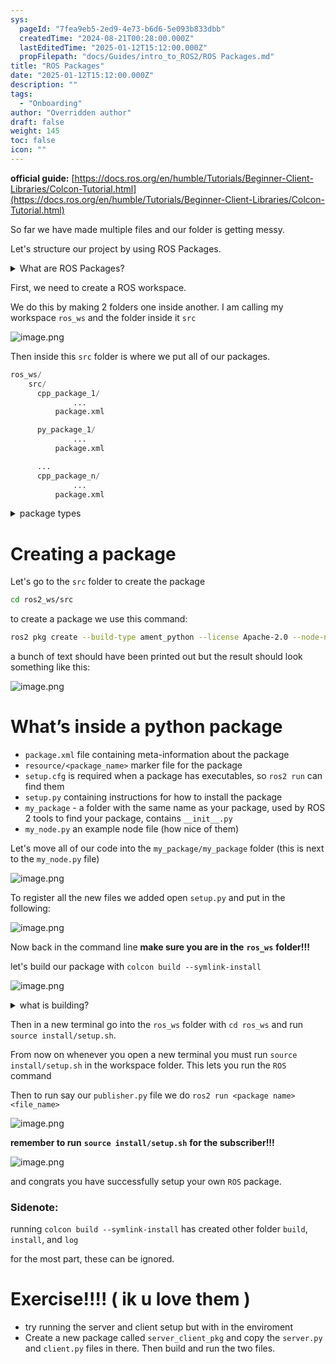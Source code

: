 ```yaml
---
sys:
  pageId: "7fea9eb5-2ed9-4e73-b6d6-5e093b833dbb"
  createdTime: "2024-08-21T00:28:00.000Z"
  lastEditedTime: "2025-01-12T15:12:00.000Z"
  propFilepath: "docs/Guides/intro_to_ROS2/ROS Packages.md"
title: "ROS Packages"
date: "2025-01-12T15:12:00.000Z"
description: ""
tags:
  - "Onboarding"
author: "Overridden author"
draft: false
weight: 145
toc: false
icon: ""
---
```


**official guide:** [https://docs.ros.org/en/humble/Tutorials/Beginner-Client-Libraries/Colcon-Tutorial.html](https://docs.ros.org/en/humble/Tutorials/Beginner-Client-Libraries/Colcon-Tutorial.html)

So far we have made multiple files and our folder is getting messy.

Let's structure our project by using ROS Packages.

<details>

<summary>What are ROS Packages?</summary>

ROS Packages are, as the name implies, packages of code that are highly sharable between ROS developers.

They consist of a folder, `package.xml` file, and source code

```python
      cpp_package_1/
		      ... imagine much code files here ..
          package.xml
```

</details>

First, we need to create a ROS workspace.

We do this by making 2 folders one inside another. I am calling my workspace `ros_ws` and the folder inside it `src`

![image.png](https://prod-files-secure.s3.us-west-2.amazonaws.com/d518164a-d88e-44d1-a4ee-3adb3bd8bce0/70706947-fd18-4537-a67b-e12946812d31/image.png?X-Amz-Algorithm=AWS4-HMAC-SHA256&X-Amz-Content-Sha256=UNSIGNED-PAYLOAD&X-Amz-Credential=ASIAZI2LB466RDIN4NHB%2F20250416%2Fus-west-2%2Fs3%2Faws4_request&X-Amz-Date=20250416T061241Z&X-Amz-Expires=3600&X-Amz-Security-Token=IQoJb3JpZ2luX2VjELb%2F%2F%2F%2F%2F%2F%2F%2F%2F%2FwEaCXVzLXdlc3QtMiJGMEQCIG1hZgqrZgY1gJhNabs8VJsrHFi2GASBXUiDuj21cGa9AiACHJvokjj4ImscEUaDP3P4uKkp9Gu134YzU%2BwoNmmbMSr%2FAwg%2FEAAaDDYzNzQyMzE4MzgwNSIMMijoMNNDMHECauWvKtwDaADdiMobLM0WfABD7yXfSzqpM8j7%2BHym%2FdJwlkY8mrYlBdvEsz4FXNoceLCiigAawjTLRQR2gt7%2FRMOK8ePAKh%2FVcx1hhHJxgW8%2F%2FEvDCyeNZpZPacP7LNIwketaCavUy6xWKgsRFyWkIMHOweaAsyme0hhWn53Aa%2BrH1QkiydANBRMAUqB5UbBGWJoUOXPSowTe%2BrizX6tCx4B9KKnJCGpPfgO6%2BHk1BebcmURrwMIpNMzDXODW%2BUhBpWnpObEGiL8qFhamnOf%2BlO3n8akut0RJJfdyQvCqEK%2BRdOWCyciB3%2FWSlGVOzvtxImHQmrtz5iBGpGsLM6Eo5qfUkcw5DweW3NbpcYFHwMbcTKegss0pxRwhUzOGPTIASDYijOLh87JtqEV0o4kNBA7yLGHOWsZ4LJfkOiKMzXK7zaCt00%2FtGuo1J0hm69h70tBeO%2FK6sXE9hobkk86zV0s6YCrMnGxvDkCZFLpAJpC9Q6EwGUcG1BmcXCRc7xeZ1YJYvgafJ6q4EE754erFWggUv8qNCyEZADtEymrNRQjPYij7H6dtJ30Gki%2FPeKE0Ctp7mCmtBhi453MTjcJrJoWTEYQBs%2B9TB9pY1uTIS6FH0hRVKq7ZZzUeykxljs%2B6BnMw1Ir9vwY6pgF5fDiogiptgRsrRdUOl%2BONEOokkAjBX37Ash2lWbmo7okATRaeI4QF%2Fq5YjEd070YZAXHhqBrtScCKIe0oBJ77yTwK9%2FRsuQ7Tj%2F99e1TMU2S4syYKHTAnwILgl9w3Kw9fQ98BgKOmQAhOz3IxKyi7W399zHDGM28FCzDT8UWnhMrkQcFwk%2BqQi3IKIkDT791es1W4pP8cyHKCN1VHDohasW5lLd6J&X-Amz-Signature=39bab75496af0936aaf6a9a4c51fb990d05eeb91ad87288a576a2f736209bad9&X-Amz-SignedHeaders=host&x-id=GetObject)

Then inside this `src` folder is where we put all of our packages.

```python
ros_ws/
    src/
      cpp_package_1/
		      ...
          package.xml

      py_package_1/
		      ...
          package.xml

      ...
      cpp_package_n/
		      ...
          package.xml

```

<details>

<summary>package types</summary>

packages can be either `C++` or python.

the intern file structure is different for each but for this guide we will stick to creating python packages

</details>

# Creating a package

Let's go to the `src` folder to create the package

```bash
cd ros2_ws/src
```

to create a package we use this command:

```bash
ros2 pkg create --build-type ament_python --license Apache-2.0 --node-name my_node my_package
```

a bunch of text should have been printed out but the result should look something like this:

![image.png](https://prod-files-secure.s3.us-west-2.amazonaws.com/d518164a-d88e-44d1-a4ee-3adb3bd8bce0/e6cf1e3f-8512-4a3e-b131-079f800bf3e8/image.png?X-Amz-Algorithm=AWS4-HMAC-SHA256&X-Amz-Content-Sha256=UNSIGNED-PAYLOAD&X-Amz-Credential=ASIAZI2LB466RDIN4NHB%2F20250416%2Fus-west-2%2Fs3%2Faws4_request&X-Amz-Date=20250416T061241Z&X-Amz-Expires=3600&X-Amz-Security-Token=IQoJb3JpZ2luX2VjELb%2F%2F%2F%2F%2F%2F%2F%2F%2F%2FwEaCXVzLXdlc3QtMiJGMEQCIG1hZgqrZgY1gJhNabs8VJsrHFi2GASBXUiDuj21cGa9AiACHJvokjj4ImscEUaDP3P4uKkp9Gu134YzU%2BwoNmmbMSr%2FAwg%2FEAAaDDYzNzQyMzE4MzgwNSIMMijoMNNDMHECauWvKtwDaADdiMobLM0WfABD7yXfSzqpM8j7%2BHym%2FdJwlkY8mrYlBdvEsz4FXNoceLCiigAawjTLRQR2gt7%2FRMOK8ePAKh%2FVcx1hhHJxgW8%2F%2FEvDCyeNZpZPacP7LNIwketaCavUy6xWKgsRFyWkIMHOweaAsyme0hhWn53Aa%2BrH1QkiydANBRMAUqB5UbBGWJoUOXPSowTe%2BrizX6tCx4B9KKnJCGpPfgO6%2BHk1BebcmURrwMIpNMzDXODW%2BUhBpWnpObEGiL8qFhamnOf%2BlO3n8akut0RJJfdyQvCqEK%2BRdOWCyciB3%2FWSlGVOzvtxImHQmrtz5iBGpGsLM6Eo5qfUkcw5DweW3NbpcYFHwMbcTKegss0pxRwhUzOGPTIASDYijOLh87JtqEV0o4kNBA7yLGHOWsZ4LJfkOiKMzXK7zaCt00%2FtGuo1J0hm69h70tBeO%2FK6sXE9hobkk86zV0s6YCrMnGxvDkCZFLpAJpC9Q6EwGUcG1BmcXCRc7xeZ1YJYvgafJ6q4EE754erFWggUv8qNCyEZADtEymrNRQjPYij7H6dtJ30Gki%2FPeKE0Ctp7mCmtBhi453MTjcJrJoWTEYQBs%2B9TB9pY1uTIS6FH0hRVKq7ZZzUeykxljs%2B6BnMw1Ir9vwY6pgF5fDiogiptgRsrRdUOl%2BONEOokkAjBX37Ash2lWbmo7okATRaeI4QF%2Fq5YjEd070YZAXHhqBrtScCKIe0oBJ77yTwK9%2FRsuQ7Tj%2F99e1TMU2S4syYKHTAnwILgl9w3Kw9fQ98BgKOmQAhOz3IxKyi7W399zHDGM28FCzDT8UWnhMrkQcFwk%2BqQi3IKIkDT791es1W4pP8cyHKCN1VHDohasW5lLd6J&X-Amz-Signature=b33887f65c98e36fed644fe2a6ccf846a222c58eff85456d66f836212bdceb72&X-Amz-SignedHeaders=host&x-id=GetObject)

# What’s inside a python package

- `package.xml` file containing meta-information about the package
- `resource/<package_name>` marker file for the package
- `setup.cfg` is required when a package has executables, so `ros2 run` can find them
- `setup.py` containing instructions for how to install the package
- `my_package` - a folder with the same name as your package, used by ROS 2 tools to find your package, contains `__init__.py`
- `my_node.py` an example node file (how nice of them)

Let's move all of our code into the `my_package/my_package` folder (this is next to the `my_node.py` file)

![image.png](https://prod-files-secure.s3.us-west-2.amazonaws.com/d518164a-d88e-44d1-a4ee-3adb3bd8bce0/9ce58f11-0da9-4d3e-b86d-506a9685d378/image.png?X-Amz-Algorithm=AWS4-HMAC-SHA256&X-Amz-Content-Sha256=UNSIGNED-PAYLOAD&X-Amz-Credential=ASIAZI2LB466RDIN4NHB%2F20250416%2Fus-west-2%2Fs3%2Faws4_request&X-Amz-Date=20250416T061241Z&X-Amz-Expires=3600&X-Amz-Security-Token=IQoJb3JpZ2luX2VjELb%2F%2F%2F%2F%2F%2F%2F%2F%2F%2FwEaCXVzLXdlc3QtMiJGMEQCIG1hZgqrZgY1gJhNabs8VJsrHFi2GASBXUiDuj21cGa9AiACHJvokjj4ImscEUaDP3P4uKkp9Gu134YzU%2BwoNmmbMSr%2FAwg%2FEAAaDDYzNzQyMzE4MzgwNSIMMijoMNNDMHECauWvKtwDaADdiMobLM0WfABD7yXfSzqpM8j7%2BHym%2FdJwlkY8mrYlBdvEsz4FXNoceLCiigAawjTLRQR2gt7%2FRMOK8ePAKh%2FVcx1hhHJxgW8%2F%2FEvDCyeNZpZPacP7LNIwketaCavUy6xWKgsRFyWkIMHOweaAsyme0hhWn53Aa%2BrH1QkiydANBRMAUqB5UbBGWJoUOXPSowTe%2BrizX6tCx4B9KKnJCGpPfgO6%2BHk1BebcmURrwMIpNMzDXODW%2BUhBpWnpObEGiL8qFhamnOf%2BlO3n8akut0RJJfdyQvCqEK%2BRdOWCyciB3%2FWSlGVOzvtxImHQmrtz5iBGpGsLM6Eo5qfUkcw5DweW3NbpcYFHwMbcTKegss0pxRwhUzOGPTIASDYijOLh87JtqEV0o4kNBA7yLGHOWsZ4LJfkOiKMzXK7zaCt00%2FtGuo1J0hm69h70tBeO%2FK6sXE9hobkk86zV0s6YCrMnGxvDkCZFLpAJpC9Q6EwGUcG1BmcXCRc7xeZ1YJYvgafJ6q4EE754erFWggUv8qNCyEZADtEymrNRQjPYij7H6dtJ30Gki%2FPeKE0Ctp7mCmtBhi453MTjcJrJoWTEYQBs%2B9TB9pY1uTIS6FH0hRVKq7ZZzUeykxljs%2B6BnMw1Ir9vwY6pgF5fDiogiptgRsrRdUOl%2BONEOokkAjBX37Ash2lWbmo7okATRaeI4QF%2Fq5YjEd070YZAXHhqBrtScCKIe0oBJ77yTwK9%2FRsuQ7Tj%2F99e1TMU2S4syYKHTAnwILgl9w3Kw9fQ98BgKOmQAhOz3IxKyi7W399zHDGM28FCzDT8UWnhMrkQcFwk%2BqQi3IKIkDT791es1W4pP8cyHKCN1VHDohasW5lLd6J&X-Amz-Signature=b2c44a0ad311be3969619608397423cb99b3e9471f0c23e75b2ebd96ada53616&X-Amz-SignedHeaders=host&x-id=GetObject)

To register all the new files we added open `setup.py` and put in the following:

![image.png](https://prod-files-secure.s3.us-west-2.amazonaws.com/d518164a-d88e-44d1-a4ee-3adb3bd8bce0/1cd7c262-4cae-4496-9d75-c178537d24a2/image.png?X-Amz-Algorithm=AWS4-HMAC-SHA256&X-Amz-Content-Sha256=UNSIGNED-PAYLOAD&X-Amz-Credential=ASIAZI2LB466RDIN4NHB%2F20250416%2Fus-west-2%2Fs3%2Faws4_request&X-Amz-Date=20250416T061241Z&X-Amz-Expires=3600&X-Amz-Security-Token=IQoJb3JpZ2luX2VjELb%2F%2F%2F%2F%2F%2F%2F%2F%2F%2FwEaCXVzLXdlc3QtMiJGMEQCIG1hZgqrZgY1gJhNabs8VJsrHFi2GASBXUiDuj21cGa9AiACHJvokjj4ImscEUaDP3P4uKkp9Gu134YzU%2BwoNmmbMSr%2FAwg%2FEAAaDDYzNzQyMzE4MzgwNSIMMijoMNNDMHECauWvKtwDaADdiMobLM0WfABD7yXfSzqpM8j7%2BHym%2FdJwlkY8mrYlBdvEsz4FXNoceLCiigAawjTLRQR2gt7%2FRMOK8ePAKh%2FVcx1hhHJxgW8%2F%2FEvDCyeNZpZPacP7LNIwketaCavUy6xWKgsRFyWkIMHOweaAsyme0hhWn53Aa%2BrH1QkiydANBRMAUqB5UbBGWJoUOXPSowTe%2BrizX6tCx4B9KKnJCGpPfgO6%2BHk1BebcmURrwMIpNMzDXODW%2BUhBpWnpObEGiL8qFhamnOf%2BlO3n8akut0RJJfdyQvCqEK%2BRdOWCyciB3%2FWSlGVOzvtxImHQmrtz5iBGpGsLM6Eo5qfUkcw5DweW3NbpcYFHwMbcTKegss0pxRwhUzOGPTIASDYijOLh87JtqEV0o4kNBA7yLGHOWsZ4LJfkOiKMzXK7zaCt00%2FtGuo1J0hm69h70tBeO%2FK6sXE9hobkk86zV0s6YCrMnGxvDkCZFLpAJpC9Q6EwGUcG1BmcXCRc7xeZ1YJYvgafJ6q4EE754erFWggUv8qNCyEZADtEymrNRQjPYij7H6dtJ30Gki%2FPeKE0Ctp7mCmtBhi453MTjcJrJoWTEYQBs%2B9TB9pY1uTIS6FH0hRVKq7ZZzUeykxljs%2B6BnMw1Ir9vwY6pgF5fDiogiptgRsrRdUOl%2BONEOokkAjBX37Ash2lWbmo7okATRaeI4QF%2Fq5YjEd070YZAXHhqBrtScCKIe0oBJ77yTwK9%2FRsuQ7Tj%2F99e1TMU2S4syYKHTAnwILgl9w3Kw9fQ98BgKOmQAhOz3IxKyi7W399zHDGM28FCzDT8UWnhMrkQcFwk%2BqQi3IKIkDT791es1W4pP8cyHKCN1VHDohasW5lLd6J&X-Amz-Signature=341912eedad39af5aa78cef6ea57c490627ef3f17e02f6402e8bd25f74f95d19&X-Amz-SignedHeaders=host&x-id=GetObject)

Now back in the command line **make sure you are in the** **`ros_ws`** **folder!!!**

let's build our package with `colcon build --symlink-install`

![image.png](https://prod-files-secure.s3.us-west-2.amazonaws.com/d518164a-d88e-44d1-a4ee-3adb3bd8bce0/2f2a0d27-b173-48fd-b189-5f5c0ce65619/image.png?X-Amz-Algorithm=AWS4-HMAC-SHA256&X-Amz-Content-Sha256=UNSIGNED-PAYLOAD&X-Amz-Credential=ASIAZI2LB466RDIN4NHB%2F20250416%2Fus-west-2%2Fs3%2Faws4_request&X-Amz-Date=20250416T061241Z&X-Amz-Expires=3600&X-Amz-Security-Token=IQoJb3JpZ2luX2VjELb%2F%2F%2F%2F%2F%2F%2F%2F%2F%2FwEaCXVzLXdlc3QtMiJGMEQCIG1hZgqrZgY1gJhNabs8VJsrHFi2GASBXUiDuj21cGa9AiACHJvokjj4ImscEUaDP3P4uKkp9Gu134YzU%2BwoNmmbMSr%2FAwg%2FEAAaDDYzNzQyMzE4MzgwNSIMMijoMNNDMHECauWvKtwDaADdiMobLM0WfABD7yXfSzqpM8j7%2BHym%2FdJwlkY8mrYlBdvEsz4FXNoceLCiigAawjTLRQR2gt7%2FRMOK8ePAKh%2FVcx1hhHJxgW8%2F%2FEvDCyeNZpZPacP7LNIwketaCavUy6xWKgsRFyWkIMHOweaAsyme0hhWn53Aa%2BrH1QkiydANBRMAUqB5UbBGWJoUOXPSowTe%2BrizX6tCx4B9KKnJCGpPfgO6%2BHk1BebcmURrwMIpNMzDXODW%2BUhBpWnpObEGiL8qFhamnOf%2BlO3n8akut0RJJfdyQvCqEK%2BRdOWCyciB3%2FWSlGVOzvtxImHQmrtz5iBGpGsLM6Eo5qfUkcw5DweW3NbpcYFHwMbcTKegss0pxRwhUzOGPTIASDYijOLh87JtqEV0o4kNBA7yLGHOWsZ4LJfkOiKMzXK7zaCt00%2FtGuo1J0hm69h70tBeO%2FK6sXE9hobkk86zV0s6YCrMnGxvDkCZFLpAJpC9Q6EwGUcG1BmcXCRc7xeZ1YJYvgafJ6q4EE754erFWggUv8qNCyEZADtEymrNRQjPYij7H6dtJ30Gki%2FPeKE0Ctp7mCmtBhi453MTjcJrJoWTEYQBs%2B9TB9pY1uTIS6FH0hRVKq7ZZzUeykxljs%2B6BnMw1Ir9vwY6pgF5fDiogiptgRsrRdUOl%2BONEOokkAjBX37Ash2lWbmo7okATRaeI4QF%2Fq5YjEd070YZAXHhqBrtScCKIe0oBJ77yTwK9%2FRsuQ7Tj%2F99e1TMU2S4syYKHTAnwILgl9w3Kw9fQ98BgKOmQAhOz3IxKyi7W399zHDGM28FCzDT8UWnhMrkQcFwk%2BqQi3IKIkDT791es1W4pP8cyHKCN1VHDohasW5lLd6J&X-Amz-Signature=7778cf81b05b001357fc7ad7ffa28ae4675ce23ae520618a93fd7a56ea12a469&X-Amz-SignedHeaders=host&x-id=GetObject)

<details>

<summary>what is building?</summary>

if you are a CS major at Rose-Hulman you will learn the answer to this in CSSE132

but TLDR; is it combines all the code files into one program that can be run easily 

</details>

Then in a new terminal go into the `ros_ws` folder with `cd ros_ws` and run `source install/setup.sh`. 

From now on whenever you open a new terminal you must run `source install/setup.sh` in the workspace folder. This lets you run the `ROS` command

Then to run say our `publisher.py` file we do `ros2 run <package name> <file_name>`

![image.png](https://prod-files-secure.s3.us-west-2.amazonaws.com/d518164a-d88e-44d1-a4ee-3adb3bd8bce0/4f4b1219-3a44-4632-aa0a-ce3471699f59/image.png?X-Amz-Algorithm=AWS4-HMAC-SHA256&X-Amz-Content-Sha256=UNSIGNED-PAYLOAD&X-Amz-Credential=ASIAZI2LB466RDIN4NHB%2F20250416%2Fus-west-2%2Fs3%2Faws4_request&X-Amz-Date=20250416T061241Z&X-Amz-Expires=3600&X-Amz-Security-Token=IQoJb3JpZ2luX2VjELb%2F%2F%2F%2F%2F%2F%2F%2F%2F%2FwEaCXVzLXdlc3QtMiJGMEQCIG1hZgqrZgY1gJhNabs8VJsrHFi2GASBXUiDuj21cGa9AiACHJvokjj4ImscEUaDP3P4uKkp9Gu134YzU%2BwoNmmbMSr%2FAwg%2FEAAaDDYzNzQyMzE4MzgwNSIMMijoMNNDMHECauWvKtwDaADdiMobLM0WfABD7yXfSzqpM8j7%2BHym%2FdJwlkY8mrYlBdvEsz4FXNoceLCiigAawjTLRQR2gt7%2FRMOK8ePAKh%2FVcx1hhHJxgW8%2F%2FEvDCyeNZpZPacP7LNIwketaCavUy6xWKgsRFyWkIMHOweaAsyme0hhWn53Aa%2BrH1QkiydANBRMAUqB5UbBGWJoUOXPSowTe%2BrizX6tCx4B9KKnJCGpPfgO6%2BHk1BebcmURrwMIpNMzDXODW%2BUhBpWnpObEGiL8qFhamnOf%2BlO3n8akut0RJJfdyQvCqEK%2BRdOWCyciB3%2FWSlGVOzvtxImHQmrtz5iBGpGsLM6Eo5qfUkcw5DweW3NbpcYFHwMbcTKegss0pxRwhUzOGPTIASDYijOLh87JtqEV0o4kNBA7yLGHOWsZ4LJfkOiKMzXK7zaCt00%2FtGuo1J0hm69h70tBeO%2FK6sXE9hobkk86zV0s6YCrMnGxvDkCZFLpAJpC9Q6EwGUcG1BmcXCRc7xeZ1YJYvgafJ6q4EE754erFWggUv8qNCyEZADtEymrNRQjPYij7H6dtJ30Gki%2FPeKE0Ctp7mCmtBhi453MTjcJrJoWTEYQBs%2B9TB9pY1uTIS6FH0hRVKq7ZZzUeykxljs%2B6BnMw1Ir9vwY6pgF5fDiogiptgRsrRdUOl%2BONEOokkAjBX37Ash2lWbmo7okATRaeI4QF%2Fq5YjEd070YZAXHhqBrtScCKIe0oBJ77yTwK9%2FRsuQ7Tj%2F99e1TMU2S4syYKHTAnwILgl9w3Kw9fQ98BgKOmQAhOz3IxKyi7W399zHDGM28FCzDT8UWnhMrkQcFwk%2BqQi3IKIkDT791es1W4pP8cyHKCN1VHDohasW5lLd6J&X-Amz-Signature=907f097c57b792e6ad84f815f0a9ec83baa1ffdaeb6e578962e75e0a08556b3e&X-Amz-SignedHeaders=host&x-id=GetObject)

**remember to run** **`source install/setup.sh`** **for the subscriber!!!**

![image.png](https://prod-files-secure.s3.us-west-2.amazonaws.com/d518164a-d88e-44d1-a4ee-3adb3bd8bce0/02121119-dad4-49ec-8356-c956108b4243/image.png?X-Amz-Algorithm=AWS4-HMAC-SHA256&X-Amz-Content-Sha256=UNSIGNED-PAYLOAD&X-Amz-Credential=ASIAZI2LB466RDIN4NHB%2F20250416%2Fus-west-2%2Fs3%2Faws4_request&X-Amz-Date=20250416T061241Z&X-Amz-Expires=3600&X-Amz-Security-Token=IQoJb3JpZ2luX2VjELb%2F%2F%2F%2F%2F%2F%2F%2F%2F%2FwEaCXVzLXdlc3QtMiJGMEQCIG1hZgqrZgY1gJhNabs8VJsrHFi2GASBXUiDuj21cGa9AiACHJvokjj4ImscEUaDP3P4uKkp9Gu134YzU%2BwoNmmbMSr%2FAwg%2FEAAaDDYzNzQyMzE4MzgwNSIMMijoMNNDMHECauWvKtwDaADdiMobLM0WfABD7yXfSzqpM8j7%2BHym%2FdJwlkY8mrYlBdvEsz4FXNoceLCiigAawjTLRQR2gt7%2FRMOK8ePAKh%2FVcx1hhHJxgW8%2F%2FEvDCyeNZpZPacP7LNIwketaCavUy6xWKgsRFyWkIMHOweaAsyme0hhWn53Aa%2BrH1QkiydANBRMAUqB5UbBGWJoUOXPSowTe%2BrizX6tCx4B9KKnJCGpPfgO6%2BHk1BebcmURrwMIpNMzDXODW%2BUhBpWnpObEGiL8qFhamnOf%2BlO3n8akut0RJJfdyQvCqEK%2BRdOWCyciB3%2FWSlGVOzvtxImHQmrtz5iBGpGsLM6Eo5qfUkcw5DweW3NbpcYFHwMbcTKegss0pxRwhUzOGPTIASDYijOLh87JtqEV0o4kNBA7yLGHOWsZ4LJfkOiKMzXK7zaCt00%2FtGuo1J0hm69h70tBeO%2FK6sXE9hobkk86zV0s6YCrMnGxvDkCZFLpAJpC9Q6EwGUcG1BmcXCRc7xeZ1YJYvgafJ6q4EE754erFWggUv8qNCyEZADtEymrNRQjPYij7H6dtJ30Gki%2FPeKE0Ctp7mCmtBhi453MTjcJrJoWTEYQBs%2B9TB9pY1uTIS6FH0hRVKq7ZZzUeykxljs%2B6BnMw1Ir9vwY6pgF5fDiogiptgRsrRdUOl%2BONEOokkAjBX37Ash2lWbmo7okATRaeI4QF%2Fq5YjEd070YZAXHhqBrtScCKIe0oBJ77yTwK9%2FRsuQ7Tj%2F99e1TMU2S4syYKHTAnwILgl9w3Kw9fQ98BgKOmQAhOz3IxKyi7W399zHDGM28FCzDT8UWnhMrkQcFwk%2BqQi3IKIkDT791es1W4pP8cyHKCN1VHDohasW5lLd6J&X-Amz-Signature=f86e179758327d8a5b63dc2fe75ba3955c0d2780762bb15cd25f2adddbe5db09&X-Amz-SignedHeaders=host&x-id=GetObject)

and congrats you have successfully setup your own `ROS` package.

### Sidenote:

running `colcon build --symlink-install` has created other folder `build`, `install`, and `log`

for the most part, these can be ignored.

# Exercise!!!! ( ik u love them )

- try running the server and client setup but with in the enviroment
- Create a new package called `server_client_pkg` and copy the `server.py` and `client.py` files in there. Then build and run the two files.
